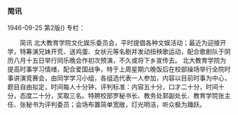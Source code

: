 ### 简讯

1946-09-25
第2版()
专栏：

　　简讯
    北大教育学院文化娱乐委员会，平时提倡各种文娱活动；最近为迎接开学，特筹演兄妹开荒、送鸡蛋、女状元等名剧并发动扭秧歌运动，配合歌剧队于阴历八月十五日举行同乐晚会作初次预演，不久或将下乡宣传去。
    北大教育学院为提高时事学习情绪，配合爱国战争，特于上周星期六晚饭后在校部操场举行全院时事讲演竞赛会，由同学学习小组，各组选代表一人参加，内容以目前时事为中心，题目自由拟定，时间每人十分钟，评判标准：内容五十分，口才二十分，时间十分，态度二十分，奖取三名。特聘校部罗秘书长、教务处郭副处长、教育学院张主任、张秘书为评判委员；会场布置简单宽敞，灯光明洁，听众极为踊跃。
